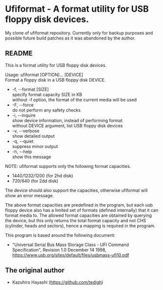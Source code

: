 # Ufiformat - A format utility for USB floppy disk devices.

My clone of ufiformat repository. Currently only for backup purposes and possible future build patches as it was abandoned by the author.

## README

This is a format utility for USB floppy disk devices.
    
Usage: ufiformat [OPTION]... [DEVICE]<br>
Format a floppy disk in a USB floppy disk DEVICE.
    
 * -f, --format [SIZE]  <br> specify format capacity SIZE in KB <br> without -f option, the format of the current media will be used
 * -F, --force          <br> do not perform any safety checks
 * -i, --inquire        <br> show device information, instead of performing format <br> without DEVICE argument, list USB floppy disk devices
 * -v, --verbose        <br> show detailed output
 * -q, --quiet          <br> suppress minor output
 * -h, --help           <br> show this message
    
NOTE: ufiformat supports only the following format capacities.

 * 1440/1232/1200 (for 2hd disk)
 * 720/640        (for 2dd disk)
 
 The device should also support the capacities, otherwise ufiformat will show an error message.
    
 The above format capacities are predefined in the program, but each usb floppy device also has a limited set of formats (defined internally) that it can format media to. The allowed format capacities are obtained by querying the device, but this only returns the total format capacity and not CHS (cylinder, heads and sectors), hence a mapping is required in the program.
    
This program is based around the following document:
 *   "Universal Serial Bus Mass Storage Class - UFI Command Specification", Revision 1.0 December 14 1998, <https://www.usb.org/sites/default/files/usbmass-ufi10.pdf>
  
## The original author

 * Kazuhiro Hayashi (<https://github.com/tedigh>)
